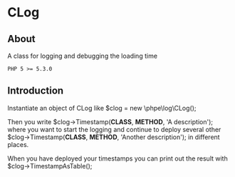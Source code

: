 # CLog

## About
A class for logging and debugging the loading time

    PHP 5 >= 5.3.0

## Introduction

Instantiate an object of CLog like  $clog = new \phpe\log\CLog();

Then you write $clog->Timestamp(__CLASS__, __METHOD__, 'A description');  where you want to start the logging and continue to deploy several other $clog->Timestamp(__CLASS__, __METHOD__, 'Another description'); in different places.

When you have deployed your timestamps you can print out the result with $clog->TimestampAsTable();
